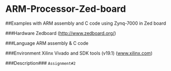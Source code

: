 # ARM-Processor-Zed-board
##Examples with ARM assembly and C code using Zynq-7000 in Zed board

###Hardware
Zedboard (http://www.zedboard.org/)

###Language
ARM assembly & C code

###Environment
Xilinx Vivado and SDK tools (v19.1) (www.xilinx.com)

###Description###
`Assignment#2`

